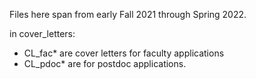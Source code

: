 Files here span from early Fall 2021 through Spring 2022.

in cover_letters:
* CL_fac\* are cover letters for faculty applications
* CL_pdoc\* are for postdoc applications.
